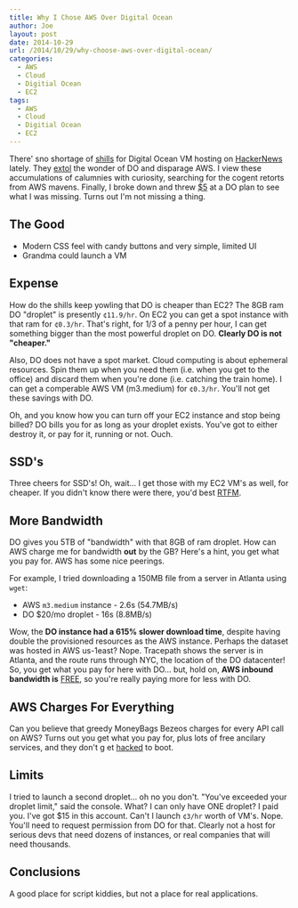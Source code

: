 ```yaml
---
title: Why I Chose AWS Over Digital Ocean
author: Joe
layout: post
date: 2014-10-29
url: /2014/10/29/why-choose-aws-over-digital-ocean/
categories:
  - AWS
  - Cloud
  - Digitial Ocean
  - EC2
tags:
  - AWS
  - Cloud
  - Digitial Ocean
  - EC2
---
```


There' sno shortage of [shills][0] for Digital Ocean VM hosting on [HackerNews][1] lately. They [extol][2] the wonder of DO and disparage AWS. I view these accumulations of calumnies with curiosity, searching for the cogent retorts from AWS mavens. Finally, I broke down and threw [$5][3] at a DO plan to see what I was missing. Turns out I'm not missing a thing.

## The Good
- Modern CSS feel with candy buttons and very simple, limited UI
- Grandma could launch a VM

## Expense

How do the shills keep yowling that DO is cheaper than EC2? The 8GB ram DO "droplet" is presently `¢11.9/hr`. On EC2 you can get a spot instance with that ram for `¢0.3/hr`. That's right, for 1/3 of a penny per hour, I can get something bigger than the most powerful droplet on DO. **Clearly DO is not "cheaper."**

Also, DO does not have a spot market. Cloud computing is about ephemeral resources. Spin them up when you need them (i.e. when you get to the office) and discard them when you're done (i.e. catching the train home). I can get a comperable AWS VM (m3.medium) for `¢0.3/hr`. You'll not get these savings with DO.

Oh, and you know how you can turn off your EC2 instance and stop being billed? DO bills you for as long as your droplet exists. You've got to either destroy it, or pay for it, running or not. Ouch.

## SSD's

Three cheers for SSD's! Oh, wait... I get those with my EC2 VM's as well, for cheaper. If you didn't know there were there, you'd best [RTFM][4].

## More Bandwidth

DO gives you 5TB of "bandwidth" with that 8GB of ram droplet. How can AWS charge me for bandwidth **out** by the GB? Here's a hint, you get what you pay for. AWS has some nice peerings. 

For example, I tried downloading a 150MB file from a server in Atlanta using `wget`:

- AWS `m3.medium` instance - 2.6s (54.7MB/s)
- DO $20/mo droplet - 16s (8.8MB/s)

Wow, the **DO instance had a 615% slower download time**, despite having double the provisioned resources as the AWS instance. Perhaps the dataset was hosted in AWS us-1east? Nope. Tracepath shows the server is in Atlanta, and the route runs through NYC, the location of the DO datacenter! So, you get what you pay for here with DO... but, hold on, **AWS inbound bandwidth is** [FREE][5], so you're really paying more for less with DO.

## AWS Charges For Everything

Can you believe that greedy MoneyBags Bezeos charges for every API call on AWS? Turns out you get what you pay for, plus lots of free ancilary services, and they don't g et [hacked][6] to boot.

## Limits

I tried to launch a second droplet... oh no you don't. "You've exceeded your droplet limit," said the console. What? I can only have ONE droplet? I paid you. I've got $15 in this account. Can't I launch `¢3/hr` worth of VM's. Nope. You'll need to request permission from DO for that. Clearly not a host for serious devs that need dozens of instances, or real companies that will need thousands.

## Conclusions

A good place for script kiddies, but not a place for real applications.

 [0]: https://news.ycombinator.com/item?id=7720134
 [1]: https://news.ycombinator.com/item?id=8926631
 [2]: https://news.ycombinator.com/item?id=9522486
 [3]: https://www.digitalocean.com/pricing/
 [4]: https://docs.aws.amazon.com/AWSEC2/latest/UserGuide/ssd-instance-store.html
 [5]: https://aws.amazon.com/ec2/pricing/#Data_Transfer
 [6]: https://news.ycombinator.com/item?id=6447152
 
 
 